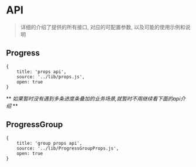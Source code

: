 # API

> 详细的介绍了提供的所有接口, 对应的可配置参数, 以及可能的使用示例和说明

## Progress

````code
{
    title: 'props api',
    source: '../lib/props.js',
    open: true
}
````

** *如果暂时没有遇到多条进度条叠加的业务场景,就暂时不用继续看下面的api介绍* **

## ProgressGroup

````code
{
    title: 'group props api',
    source: '../lib/ProgressGroupProps.js',
    open: true
}
````
